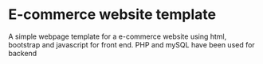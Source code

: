 # E-commerce website template
A simple webpage template for a e-commerce website using html, bootstrap and javascript for front end. PHP and mySQL have been used for backend
